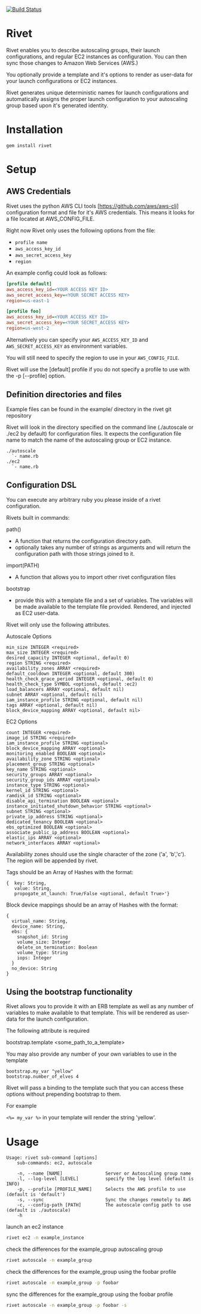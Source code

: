 [![Build Status](https://travis-ci.org/brianbianco/rivet.png)](https://travis-ci.org/brianbianco/rivet)

Rivet
=======
Rivet enables you to describe autoscaling groups, their launch configurations, and regular EC2 instances  as configuration.  You can then sync those changes to Amazon Web Services (AWS.)

You optionally provide a template and it's options to render as user-data for your launch configurations or EC2 instances. 

Rivet generates unique deterministic names for launch configurations and automatically assigns the proper launch configuration to your
autoscaling group based upon it's generated identity.


Installation
============

`gem install rivet`

Setup
=====

AWS Credentials
---------------

Rivet uses the python AWS CLI tools [https://github.com/aws/aws-cli] configuration format and file for it's AWS credentials.  This means it looks for a file located at AWS\_CONFIG\_FILE.

Right now Rivet only uses the following options from the file:

* `profile name`
* `aws_access_key_id`
* `aws_secret_access_key`
* `region`

An example config could look as follows:

```ini
[profile default]
aws_access_key_id=<YOUR ACCESS KEY ID>
aws_secret_access_key=<YOUR SECRET ACCESS KEY>
region=us-east-1

[profile foo]
aws_access_key_id=<YOUR ACCESS KEY ID>
aws_secret_access_key=<YOUR SECRET_ACCESS KEY>
region=us-west-2
```

Alternatively you can specify your `AWS_ACCESS_KEY_ID` and `AWS_SECRET_ACCESS_KEY` as environment variables.

You will still need to specify the region to use in your `AWS_CONFIG_FILE`.

Rivet will use the [default] profile if you do not specify a profile to use with the -p [--profile] option.


Definition directories and files
--------------------------------------------------

Example files can be found in the example/ directory in the rivet git repository

Rivet will look in the directory specified on the command line (./autoscale or ./ec2 by default) for configuration files.  It expects the configuration file name to match the name of the autoscaling group or EC2 instance. 

```
./autoscale
  `- name.rb
./ec2
  `- name.rb
```

Configuration DSL
-------------------------

You can execute any arbitrary ruby you please inside of a rivet configuration.

Rivets built in commands:

path()

- A function that returns the configuration directory path.
- optionally takes any number of strings as arguments and will return the configuration
  path with those strings joined to it.

import(PATH)

- A function that allows you to import other rivet configuration files

bootstrap

- provide this with a template file and a set of variables.  The variables will
be made available to the template file provided.  Rendered, and injected as EC2
user-data.

Rivet will only use the following attributes.


Autoscale Options
```
min_size INTEGER <required>
max_size INTEGER <required>
desired_capacity INTEGER <optional, default 0)
region STRING <required>
availability_zones ARRAY <required>
default_cooldown INTEGER <optional, default 300)
health_check_grace_period INTEGER <optional, default 0)
health_check_type SYMBOL <optional, default :ec2)
load_balancers ARRAY <optional, default nil)
subnet ARRAY <optional, default nil)
iam_instance_profile STRING <optional, default nil)
tags ARRAY <optional, default nil)
block_device_mapping ARRAY <optional, default nil>
```

EC2 Options
```
count INTEGER <required>
image_id STRING <required>
iam_instance_profile STRING <optional>
block_device_mapping ARRAY <optional>
monitoring_enabled BOOLEAN <optional>
availability_zone STRING <optional>
placement_group STRING <optional>
key_name STRING <optional>
security_groups ARRAY <optional>
security_group_ids ARRAY <optional>
instance_type STRING <optional>
kernel_id STRING <optional>
ramdisk_id STRING <optional>
disable_api_termination BOOLEAN <optional>
instance_initiated_shutdown_behavior STRING <optional>
subnet STRING <optional>
private_ip_address STRING <optional>
dedicated_tenancy BOOLEAN <optional>
ebs_optimized BOOLEAN <optional>
associate_public_ip_address BOOLEAN <optional>
elastic_ips ARRAY <optional>
network_interfaces ARRAY <optional>
```

Availability zones should use the single character of the zone ('a', 'b','c').  The region will be appended by rivet.

Tags should be an Array of Hashes with the format:
```
{  key: String,
   value: String,
   propogate_at_launch: True/False <optional, default True>'}
```
Block device mappings should be an array of Hashes with the format:
```
{
  virtual_name: String,
  device_name: String,
  ebs: {
    snapshot_id: String
    volume_size: Integer
    delete_on_termination: Boolean
    volume_type: String
    iops: Integer
  }
  no_device: String
}
```
Using the bootstrap functionality
---------------------------------

Rivet allows you to provide it with an ERB template as well as any number of variables to make
available to that template.  This will be rendered as user-data for the launch configuration.

The following attribute is required

bootstrap.template <some_path_to_a_template>

You may also provide any number of your own variables to use in the template

```
bootstrap.my_var "yellow"
bootstrap.number_of_elves 4
```

Rivet will pass a binding to the template such that you can access these options
without prepending bootstrap to them.

For example

`<%= my_var %>` in your template will render the string 'yellow'.

Usage
=====

```
Usage: rivet sub-command [options]
    sub-commands: ec2, autoscale

    -n, --name [NAME]                Server or Autoscaling group name
    -l, --log-level [LEVEL]          specify the log level (default is INFO)
    -p, --profile [PROFILE_NAME]     Selects the AWS profile to use (default is 'default')
    -s, --sync                       Sync the changes remotely to AWS
    -c, --config-path [PATH]         The autoscale config path to use (default is ./autoscale)
    -h
```

launch an ec2 instance

```bash
rivet ec2 -n example_instance
```

check the differences for the example_group autoscaling group

```bash
rivet autoscale -n example_group
```

check the differences for the example_group using the foobar profile

```bash
rivet autoscale -n example_group -p foobar
```

sync the differences for the example_group using the foobar profile

```bash
rivet autoscale -n example_group -p foobar -s
```

